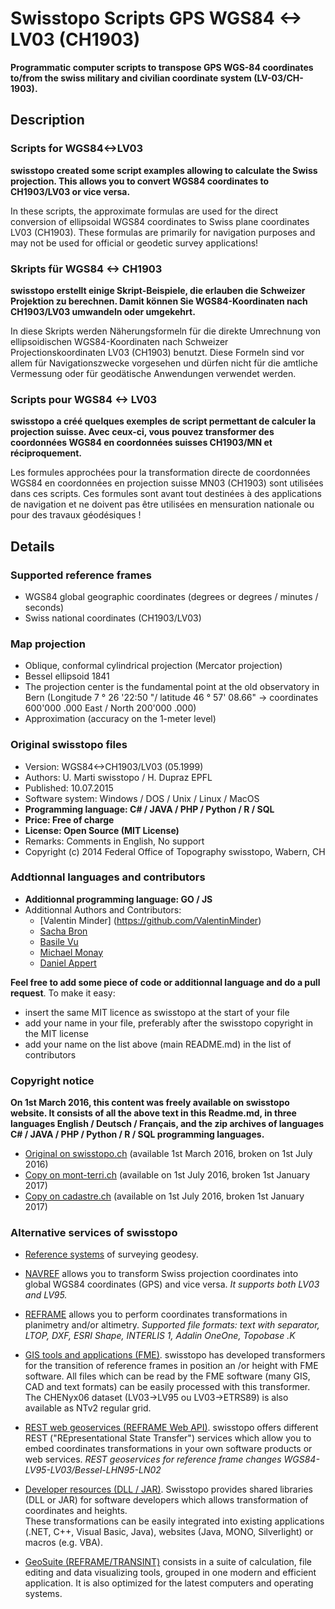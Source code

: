 # Swisstopo Scripts GPS WGS84 <-> LV03 (CH1903)

**Programmatic computer scripts to transpose GPS WGS-84 coordinates to/from the swiss military and civilian coordinate system (LV-03/CH-1903).**

## Description

### Scripts for WGS84<->LV03

**swisstopo created some script examples allowing to calculate the Swiss projection. This allows you to convert WGS84 coordinates to CH1903/LV03 or vice versa.**

In these scripts, the approximate formulas are used for the direct conversion of ellipsoidal WGS84 coordinates to Swiss plane coordinates LV03 (CH1903). 
These formulas are primarily for navigation purposes and may not be used for official or geodetic survey applications!

### Skripts für WGS84 <-> CH1903

**swisstopo erstellt einige Skript-Beispiele, die erlauben die Schweizer Projektion zu berechnen. Damit können Sie WGS84-Koordinaten nach CH1903/LV03 umwandeln oder umgekehrt.**

In diese Skripts werden Näherungsformeln für die direkte Umrechnung von ellipsoidischen WGS84-Koordinaten nach Schweizer Projectionskoordinaten LV03 (CH1903) benutzt. 
Diese Formeln sind vor allem für Navigationszwecke vorgesehen und dürfen nicht für die amtliche Vermessung oder für geodätische Anwendungen verwendet werden.

### Scripts pour WGS84 <-> LV03

**swisstopo a créé quelques exemples de script permettant de calculer la projection suisse. Avec ceux-ci, vous pouvez transformer des coordonnées WGS84 en coordonnées suisses CH1903/MN et réciproquement.**

Les formules approchées pour la transformation directe de coordonnées WGS84 en coordonnées en projection suisse MN03 (CH1903) sont utilisées dans ces scripts. 
Ces formules sont avant tout destinées à des applications de navigation et ne doivent pas être utilisées en mensuration nationale ou pour des travaux géodésiques !

## Details

### Supported reference frames

- WGS84 global geographic coordinates (degrees or degrees / minutes / seconds)
- Swiss national coordinates (CH1903/LV03)
 

### Map projection

- Oblique, conformal cylindrical projection (Mercator projection)
- Bessel ellipsoid 1841
- The projection center is the fundamental point at the old observatory in Bern (Longitude 7 ° 26 '22:50 "/ latitude 46 ° 57' 08.66" -> coordinates 600'000 .000 East / North 200'000 .000)
- Approximation (accuracy on the 1-meter level) 

### Original swisstopo files

- Version: WGS84<->CH1903/LV03 (05.1999)
- Authors: U. Marti swisstopo / H. Dupraz EPFL
- Published: 10.07.2015
- Software system:	Windows / DOS / Unix / Linux / MacOS
- **Programming language:	C# / JAVA / PHP / Python / R / SQL**
- **Price:	Free of charge**
- **License:	Open Source (MIT License)**
- Remarks:	Comments in English, No support
- Copyright (c) 2014 Federal Office of Topography swisstopo, Wabern, CH

### Addtionnal languages and contributors

- **Additionnal programming language: GO / JS**
- Additionnal Authors and Contributors:
	- [Valentin Minder] (https://github.com/ValentinMinder)
	- [Sacha Bron](https://github.com/BinaryBrain)
	- [Basile Vu](https://github.com/Flagoul)
	- [Michael Monay](https://github.com/micmonay)
	- [Daniel Appert](https://github.com/DanielAppert)

**Feel free to add some piece of code or additionnal language and do a pull request**. To make it easy:

- insert the same MIT licence as swisstopo at the start of your file
- add your name in your file, preferably after the swisstopo copyright in the MIT license
- add your name on the list above (main README.md) in the list of contributors

### Copyright notice

**On 1st March 2016, this content was freely available on swisstopo website. It consists of all the above text in this Readme.md, in three languages English / Deutsch / Français, and the zip archives of languages C# / JAVA / PHP / Python / R / SQL programming languages.**

- [Original on swisstopo.ch](http://www.swisstopo.admin.ch/internet/swisstopo/en/home/products/software/products/skripts.html) (available 1st March 2016, broken on 1st July 2016)
- [Copy on mont-terri.ch](http://www.mont-terri.ch/internet/swisstopo/en/home/products/software/products/skripts.html) (available on 1st July 2016, broken 1st January 2017)
- [Copy on cadastre.ch](https://www.cadastre.ch/internet/swisstopo/en/home/products/software/products/skripts.html) (available on 1st July 2016, broken 1st January 2017)

### Alternative services of swisstopo

- [Reference systems](https://www.swisstopo.admin.ch/en/knowledge-facts/surveying-geodesy/reference-systems.html) of surveying geodesy.

- [NAVREF](https://www.swisstopo.admin.ch/en/maps-data-online/calculation-services/navref.html) allows you to transform Swiss projection coordinates into global WGS84 coordinates (GPS) and vice versa.
*It supports both LV03 and LV95.*

- [REFRAME](https://www.swisstopo.admin.ch/en/maps-data-online/calculation-services/reframe.html) allows you to perform coordinates transformations in planimetry and/or altimetry. 
*Supported file formats: text with separator, LTOP, DXF, ESRI Shape, INTERLIS 1, Adalin OneOne, Topobase .K*

- [GIS tools and applications (FME)](https://shop.swisstopo.admin.ch/en/products/geo_software/GIS_info). swisstopo has developed transformers for the transition of reference frames in position an /or height with FME software. All files which can be read by the FME software (many GIS, CAD and text formats) can be easily processed with this transformer. The CHENyx06 dataset (LV03->LV95 ou LV03->ETRS89) is also available as NTv2 regular grid.

- [REST web geoservices (REFRAME Web API)](https://www.swisstopo.admin.ch/en/maps-data-online/calculation-services/m2m.html). swisstopo offers different REST ("REpresentational State Transfer") services which allow you to embed coordinates transformations in your own software products or web services. *REST geoservices for reference frame changes WGS84-LV95-LV03/Bessel-LHN95-LN02*

- [Developer resources (DLL / JAR)](https://shop.swisstopo.admin.ch/en/products/geo_software/DLL_info). Swisstopo provides shared libraries (DLL or JAR) for software developers which allows transformation of coordinates and heights. <br>These transformations can be easily integrated into existing applications (.NET, C++, Visual Basic, Java), websites (Java, MONO, Silverlight) or macros (e.g. VBA). 

- [GeoSuite (REFRAME/TRANSINT)](https://shop.swisstopo.admin.ch/en/products/geo_software/GeoSuite_info) consists in a suite of calculation, file editing and data visualizing tools, grouped in one modern and efficient application. It is also optimized for the latest computers and operating systems.

